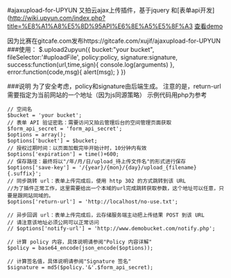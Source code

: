 #ajaxupload-for-UPYUN
又拍云ajax上传插件，基于jquery 和[表单api开发](http://wiki.upyun.com/index.php?title=%E8%A1%A8%E5%8D%95API%E6%8E%A5%E5%8F%A3
[查看demo](http://1.demo1234.sinaapp.com/ajaxupload/)

因为比赛在gitcafe.com发布https://gitcafe.com/xujif/ajaxupload-for-UPYUN
###使用：
		$.upload2upyun({
			bucket:"your bucket",
			fileSelector:'#uploadFile',
			policy:policy,
			signature:signature,
			success:function(url,time,sign){
				console.log(arguments)
			},
			error:function(code,msg){
				alert(msg);
			}
		})
		
###说明
为了安全考虑，policy和signature由后端生成。
注意的是，return-url需要指定为当前网站的一个地址（因为js同源策略）
示例代码用php为参考

    // 空间名
    $bucket = 'your bucket';
    // 表单 API 验证密匙：需要访问又拍云管理后台的空间管理页面获取
    $form_api_secret = 'form_api_secret';
    $options = array();
    $options['bucket'] = $bucket;
    // 授权过期时间：以页面加载完毕开始计时，10分钟内有效
    $options['expiration'] = time()+600;
    // 保存路径：最终将以"/年/月/日/upload_待上传文件名"的形式进行保存
    $options['save-key'] = '/{year}/{mon}/{day}/upload_{filename}{.suffix}';
    // 同步跳转 url：表单上传完成后，使用 http 302 的方式跳转到该 URL 
    //为了插件正常工作，这里需要给出一个本域的url完成跳转获取参数，这个地址可以任意，只要是跟网站同域的。
    $options['return-url'] = 'http://localhost/no-use.txt';

    // 异步回调 url：表单上传完成后，云存储服务端主动把上传结果 POST 到该 URL
    // 请注意该地址必须公网可以正常访问
    // $options['notify-url'] = 'http://www.demobucket.com/notify.php'; 
    
    // 计算 policy 内容，具体说明请参阅"Policy 内容详解"
    $policy = base64_encode(json_encode($options));
    
    // 计算签名值，具体说明请参阅"Signature 签名"
    $signature = md5($policy.'&'.$form_api_secret);
